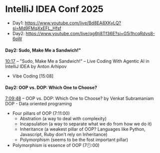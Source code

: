 # IntelliJ IDEA Conf 2025

* Day1: https://www.youtube.com/live/Bd8EA8XKyLQ?si=Md9FMqXxEFL_Hfsf
* Day2: https://www.youtube.com/live/qg6tj8Tf36E?si=G5i1hcqRdvs8-6pW

#### Day2: Sudo, Make Me a Sandwich!"
[10:17](https://www.youtube.com/live/qg6tj8Tf36E?t=617s) – "Sudo, Make Me a Sandwich!" – Live Coding With Agentic AI in IntelliJ IDEA by Anton Arhipov
* Vibe Coding [15:08]

#### Day2: OOP vs. DOP: Which One to Choose?
[7:09:48](https://www.youtube.com/live/qg6tj8Tf36E?t=25788s) – OOP vs. DOP: Which One to Choose? by Venkat Subramaniam </br>
DOP - Data oriented programing
* Four pillars of OOP (7:11:00)
  * Abstration (a way to deal with complexity)
  * Incapsulation (a way to separate what we do from how we do it)
  * Inheritance (a weakest pillar of OOP? Languages like Python, Javascript, Ruby don't rely on Inheritance)
  * Polymorphism (seems to be the fost important pillar)
* Polymorphism is essence of OOP (7🕛:00)




